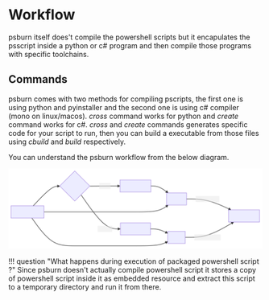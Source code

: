 # Workflow

psburn itself does't compile the powershell scripts but it encapulates the psscript inside a python or c# program and then compile those programs with specific toolchains.

## Commands

psburn comes with two methods for compiling pscripts, the first one is using python and pyinstaller and the second one is using c# compiler (mono on linux/macos). *cross* command works for python and *create* command works for c#. *cross* and *create* commands generates specific code for your script to run, then you can build a executable from those files using *cbuild* and *build* respectively.

You can understand the psburn workflow from the below diagram.

![PsBurn Workflow](../assets/mermaid-diagram-20210531105847.svg)

!!! question "What happens during execution of packaged powershell script ?"
	Since psburn doesn't actually compile powershell script it stores a copy of powershell script inside it as embedded resource and extract this script to a temporary directory and run it from there.
